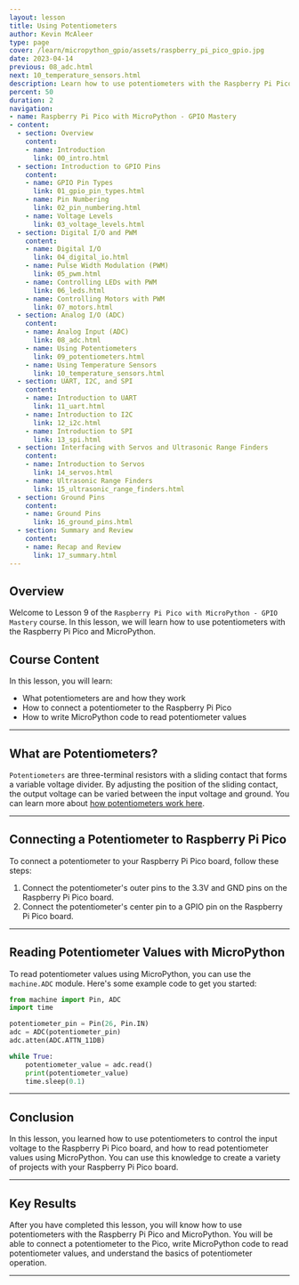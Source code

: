 ```yaml
---
layout: lesson
title: Using Potentiometers
author: Kevin McAleer
type: page
cover: /learn/micropython_gpio/assets/raspberry_pi_pico_gpio.jpg
date: 2023-04-14
previous: 08_adc.html
next: 10_temperature_sensors.html
description: Learn how to use potentiometers with the Raspberry Pi Pico and MicroPython.
percent: 50
duration: 2
navigation:
- name: Raspberry Pi Pico with MicroPython - GPIO Mastery
- content:
  - section: Overview
    content:
    - name: Introduction
      link: 00_intro.html
  - section: Introduction to GPIO Pins
    content:
    - name: GPIO Pin Types
      link: 01_gpio_pin_types.html
    - name: Pin Numbering
      link: 02_pin_numbering.html
    - name: Voltage Levels
      link: 03_voltage_levels.html
  - section: Digital I/O and PWM
    content:
    - name: Digital I/O
      link: 04_digital_io.html
    - name: Pulse Width Modulation (PWM)
      link: 05_pwm.html
    - name: Controlling LEDs with PWM
      link: 06_leds.html
    - name: Controlling Motors with PWM
      link: 07_motors.html
  - section: Analog I/O (ADC)
    content:
    - name: Analog Input (ADC)
      link: 08_adc.html
    - name: Using Potentiometers
      link: 09_potentiometers.html
    - name: Using Temperature Sensors
      link: 10_temperature_sensors.html
  - section: UART, I2C, and SPI
    content:
    - name: Introduction to UART
      link: 11_uart.html
    - name: Introduction to I2C
      link: 12_i2c.html
    - name: Introduction to SPI
      link: 13_spi.html
  - section: Interfacing with Servos and Ultrasonic Range Finders
    content:
    - name: Introduction to Servos
      link: 14_servos.html
    - name: Ultrasonic Range Finders
      link: 15_ultrasonic_range_finders.html
  - section: Ground Pins
    content:
    - name: Ground Pins
      link: 16_ground_pins.html
  - section: Summary and Review
    content:
    - name: Recap and Review
      link: 17_summary.html
---
```



<!-- ![Cover photo of a potentiometer connected to a Raspberry Pi Pico board](assets/raspberry_pi_pico_potentiometer.jpg){:class="cover"} -->

## Overview

Welcome to Lesson 9 of the `Raspberry Pi Pico with MicroPython - GPIO Mastery` course. In this lesson, we will learn how to use potentiometers with the Raspberry Pi Pico and MicroPython.

## Course Content

In this lesson, you will learn:

* What potentiometers are and how they work
* How to connect a potentiometer to the Raspberry Pi Pico
* How to write MicroPython code to read potentiometer values

---

## What are Potentiometers?

`Potentiometers` are three-terminal resistors with a sliding contact that forms a variable voltage divider. By adjusting the position of the sliding contact, the output voltage can be varied between the input voltage and ground. You can learn more about [how potentiometers work here](/resources/how_it_works/pots).

---

## Connecting a Potentiometer to Raspberry Pi Pico

To connect a potentiometer to your Raspberry Pi Pico board, follow these steps:

1. Connect the potentiometer's outer pins to the 3.3V and GND pins on the Raspberry Pi Pico board.
2. Connect the potentiometer's center pin to a GPIO pin on the Raspberry Pi Pico board.

---

## Reading Potentiometer Values with MicroPython

To read potentiometer values using MicroPython, you can use the `machine.ADC` module. Here's some example code to get you started:

```python
from machine import Pin, ADC
import time

potentiometer_pin = Pin(26, Pin.IN)
adc = ADC(potentiometer_pin)
adc.atten(ADC.ATTN_11DB)

while True:
    potentiometer_value = adc.read()
    print(potentiometer_value)
    time.sleep(0.1)
```

---

## Conclusion

In this lesson, you learned how to use potentiometers to control the input voltage to the Raspberry Pi Pico board, and how to read potentiometer values using MicroPython. You can use this knowledge to create a variety of projects with your Raspberry Pi Pico board.

---

## Key Results

After you have completed this lesson, you will know how to use potentiometers with the Raspberry Pi Pico and MicroPython. You will be able to connect a potentiometer to the Pico, write MicroPython code to read potentiometer values, and understand the basics of potentiometer operation.

---
